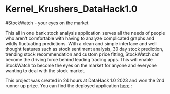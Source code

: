 # Kernel_Krushers_DataHack1.0

#StockWatch - your eyes on the market

This all in one bank stock analysis application serves all the needs of people who aren't comfortable with having to analyze complicated graphs and wildly fluctuating predictions. With a clean and simple interface and well thought features such as stock sentiment analysis, 30 day stock prediction, trending stock recommendation and custom price fitting, StockWatch can become the driving force behind leading trading apps. This will enable StockWatch to become the eyes on the market for anyone and everyone wanting to deal with the stock market.

This project was created in 24 hours at DataHack 1.0 2023 and won the 2nd runner up prize. You can find the deployed application [here](https://maverick2903-kernel-krushers-datahack1-0-app-mxm6ok.streamlit.app/) :
